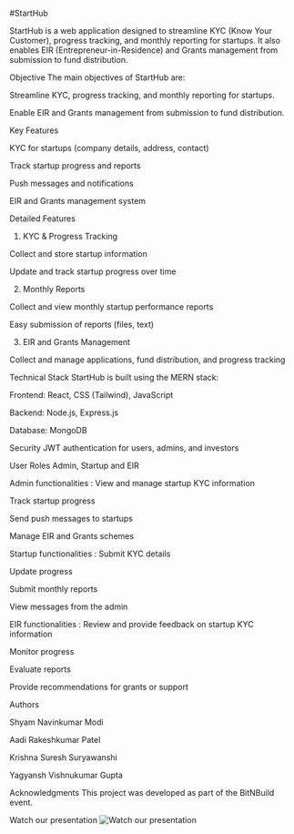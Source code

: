 #StartHub

StartHub is a web application designed to streamline KYC (Know Your Customer), progress tracking, and monthly reporting for startups. It also enables EIR (Entrepreneur-in-Residence) and Grants management from submission to fund distribution.

Objective
The main objectives of StartHub are:

Streamline KYC, progress tracking, and monthly reporting for startups.

Enable EIR and Grants management from submission to fund distribution.

Key Features

KYC for startups (company details, address, contact)

Track startup progress and reports

Push messages and notifications

EIR and Grants management system

Detailed Features

1. KYC & Progress Tracking

Collect and store startup information

Update and track startup progress over time

2. Monthly Reports

Collect and view monthly startup performance reports

Easy submission of reports (files, text)

3. EIR and Grants Management

Collect and manage applications, fund distribution, and progress tracking

Technical Stack
StartHub is built using the MERN stack:

Frontend: React, CSS (Tailwind), JavaScript

Backend: Node.js, Express.js

Database: MongoDB

Security
JWT authentication for users, admins, and investors

User Roles
Admin, Startup and EIR

Admin functionalities :
View and manage startup KYC information

Track startup progress

Send push messages to startups

Manage EIR and Grants schemes


Startup functionalities :
Submit KYC details

Update progress

Submit monthly reports

View messages from the admin


EIR functionalities :
Review and provide feedback on startup KYC information

Monitor progress

Evaluate reports

Provide recommendations for grants or support

Authors

Shyam Navinkumar Modi

Aadi Rakeshkumar Patel

Krishna Suresh Suryawanshi

Yagyansh Vishnukumar Gupta

Acknowledgments
This project was developed as part of the BitNBuild event.

Watch our presentation
![Watch our presentation](https://github.com/shyxmz/Deez-Nulls/blob/main/StartHub%20(1).gif)

